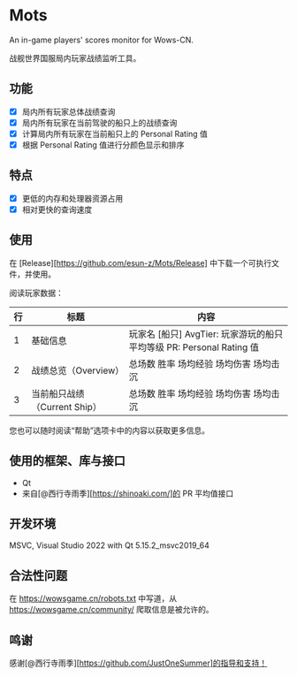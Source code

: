 # Mots

An in-game players' scores monitor for Wows-CN.

战舰世界国服局内玩家战绩监听工具。

## 功能

- [x] 局内所有玩家总体战绩查询
- [x] 局内所有玩家在当前驾驶的船只上的战绩查询
- [x] 计算局内所有玩家在当前船只上的 Personal Rating 值
- [x] 根据 Personal Rating 值进行分颜色显示和排序

## 特点

- [x] 更低的内存和处理器资源占用
- [x] 相对更快的查询速度

## 使用

在 [Release][https://github.com/esun-z/Mots/Release] 中下载一个可执行文件，并使用。

阅读玩家数据：

| 行   | 标题                         | 内容                                                         |
| ---- | ---------------------------- | ------------------------------------------------------------ |
| 1    | 基础信息                     | 玩家名  [船只]  AvgTier: 玩家游玩的船只平均等级  PR: Personal Rating 值 |
| 2    | 战绩总览（Overview）         | 总场数  胜率  场均经验  场均伤害  场均击沉                   |
| 3    | 当前船只战绩（Current Ship） | 总场数  胜率  场均经验  场均伤害  场均击沉                   |

您也可以随时阅读“帮助”选项卡中的内容以获取更多信息。

## 使用的框架、库与接口

- Qt
- 来自[@西行寺雨季][https://shinoaki.com/]的 PR 平均值接口

## 开发环境

MSVC, Visual Studio 2022 with Qt 5.15.2_msvc2019_64

## 合法性问题

在 https://wowsgame.cn/robots.txt 中写道，从 https://wowsgame.cn/community/ 爬取信息是被允许的。

## 鸣谢

感谢[@西行寺雨季][https://github.com/JustOneSummer]的指导和支持！